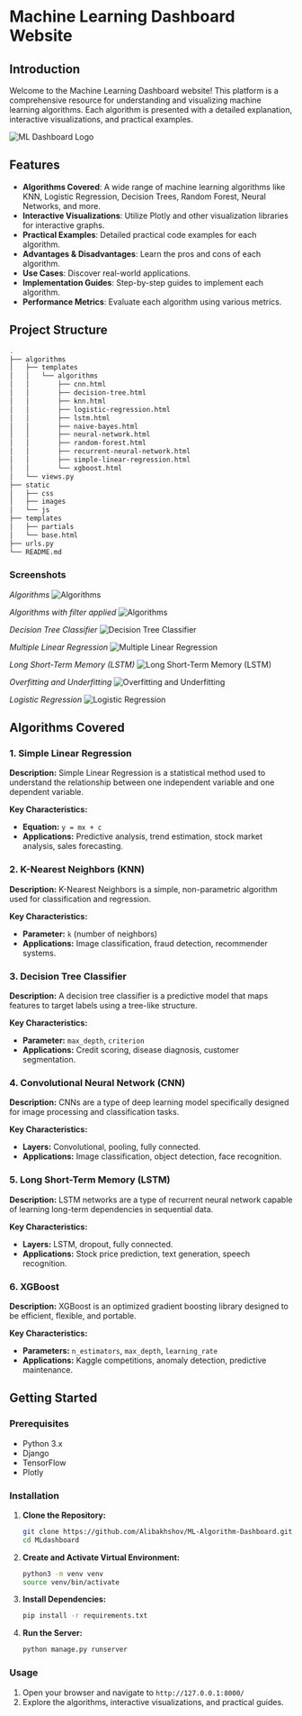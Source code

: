 
# Machine Learning Dashboard Website

## Introduction
Welcome to the Machine Learning Dashboard website! This platform is a comprehensive resource for understanding and visualizing machine learning algorithms. Each algorithm is presented with a detailed explanation, interactive visualizations, and practical examples.

![ML Dashboard Logo](static/images/logo.png)

## Features
- **Algorithms Covered**: A wide range of machine learning algorithms like KNN, Logistic Regression, Decision Trees, Random Forest, Neural Networks, and more.
- **Interactive Visualizations**: Utilize Plotly and other visualization libraries for interactive graphs.
- **Practical Examples**: Detailed practical code examples for each algorithm.
- **Advantages & Disadvantages**: Learn the pros and cons of each algorithm.
- **Use Cases**: Discover real-world applications.
- **Implementation Guides**: Step-by-step guides to implement each algorithm.
- **Performance Metrics**: Evaluate each algorithm using various metrics.

## Project Structure
```bash
.
├── algorithms
│   ├── templates
│   │   └── algorithms
│   │       ├── cnn.html
│   │       ├── decision-tree.html
│   │       ├── knn.html
│   │       ├── logistic-regression.html
│   │       ├── lstm.html
│   │       ├── naive-bayes.html
│   │       ├── neural-network.html
│   │       ├── random-forest.html
│   │       ├── recurrent-neural-network.html
│   │       ├── simple-linear-regression.html
│   │       └── xgboost.html
│   └── views.py
├── static
│   ├── css
│   ├── images
│   └── js
├── templates
│   ├── partials
│   └── base.html
├── urls.py
└── README.md
```

### Screenshots

*Algorithms*
![Algorithms](static/screenshots/1.png)

*Algorithms with filter applied*
![Algorithms](static/screenshots/2.png)

*Decision Tree Classifier*
![Decision Tree Classifier](static/screenshots/3.png)

*Multiple Linear Regression*
![Multiple Linear Regression](static/screenshots/4.png)

*Long Short-Term Memory (LSTM)*
![Long Short-Term Memory (LSTM)](static/screenshots/5.png)

*Overfitting and Underfitting*
![Overfitting and Underfitting](static/screenshots/6.png)

*Logistic Regression*
![Logistic Regression](static/screenshots/7.png)


## Algorithms Covered
### 1. Simple Linear Regression

**Description:**
Simple Linear Regression is a statistical method used to understand the relationship between one independent variable and one dependent variable.

**Key Characteristics:**
- **Equation:** `y = mx + c`
- **Applications:** Predictive analysis, trend estimation, stock market analysis, sales forecasting.

### 2. K-Nearest Neighbors (KNN)

**Description:**
K-Nearest Neighbors is a simple, non-parametric algorithm used for classification and regression.

**Key Characteristics:**
- **Parameter:** `k` (number of neighbors)
- **Applications:** Image classification, fraud detection, recommender systems.

### 3. Decision Tree Classifier

**Description:**
A decision tree classifier is a predictive model that maps features to target labels using a tree-like structure.

**Key Characteristics:**
- **Parameter:** `max_depth`, `criterion`
- **Applications:** Credit scoring, disease diagnosis, customer segmentation.

### 4. Convolutional Neural Network (CNN)

**Description:**
CNNs are a type of deep learning model specifically designed for image processing and classification tasks.

**Key Characteristics:**
- **Layers:** Convolutional, pooling, fully connected.
- **Applications:** Image classification, object detection, face recognition.

### 5. Long Short-Term Memory (LSTM)

**Description:**
LSTM networks are a type of recurrent neural network capable of learning long-term dependencies in sequential data.

**Key Characteristics:**
- **Layers:** LSTM, dropout, fully connected.
- **Applications:** Stock price prediction, text generation, speech recognition.

### 6. XGBoost

**Description:**
XGBoost is an optimized gradient boosting library designed to be efficient, flexible, and portable.

**Key Characteristics:**
- **Parameters:** `n_estimators`, `max_depth`, `learning_rate`
- **Applications:** Kaggle competitions, anomaly detection, predictive maintenance.

## Getting Started
### Prerequisites
- Python 3.x
- Django
- TensorFlow
- Plotly

### Installation
1. **Clone the Repository:**
   ```bash
   git clone https://github.com/Alibakhshov/ML-Algorithm-Dashboard.git
   cd MLdashboard
   ```

2. **Create and Activate Virtual Environment:**
   ```bash
   python3 -m venv venv
   source venv/bin/activate
   ```

3. **Install Dependencies:**
   ```bash
   pip install -r requirements.txt
   ```

4. **Run the Server:**
   ```bash
   python manage.py runserver
   ```

### Usage
1. Open your browser and navigate to `http://127.0.0.1:8000/`
2. Explore the algorithms, interactive visualizations, and practical guides.


